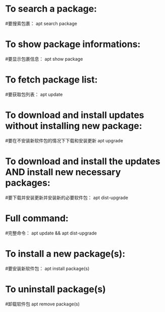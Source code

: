 # To search a package:
#要搜索包裹：
apt search package

# To show package informations:
#要显示包裹信息：
apt show package

# To fetch package list:
#要获取包列表：
apt update

# To download and install updates without installing new package:
#要在不安装新软件包的情况下下载和安装更新
apt upgrade

# To download and install the updates AND install new necessary packages:
#要下载并安装更新并安装新的必要软件包：
apt dist-upgrade

# Full command:
#完整命令：
apt update && apt dist-upgrade

# To install a new package(s):
#要安装新软件包：
apt install package(s)

# To uninstall package(s)
#卸载软件包
apt remove package(s)
